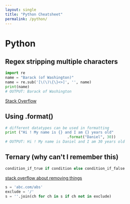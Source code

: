```yaml
--- 
layout: single
title: "Python Cheatsheet"
permalink: /python/
---
```


# Python

## Regex stripping multiple characters

```python
import re
name = "Barack (of Washington)"
name = re.sub('[\(\)\{\}<>]', '', name)
print(name)
# OUTPUT: Barack of Washington
```
[Stack Overflow](https://stackoverflow.com/questions/3900054/python-strip-multiple-characters)


## Using .format()

```python
# different datatypes can be used in formatting 
print ("Hi ! My name is {} and I am {} years old"
                            .format("Daniel", 30)) 
# OUTPUT: Hi ! My name is Daniel and I am 30 years old
```

## Ternary (why can't I remember this)
```python
condition_if_true if condition else condition_if_false
```

[stack overflow about removing things](https://stackoverflow.com/questions/1276764/stripping-everything-but-alphanumeric-chars-from-a-string-in-python)
```python
s = 'abc.com/abs'
exclude = '/'
s = ''.join(ch for ch in s if ch not in exclude)
```

